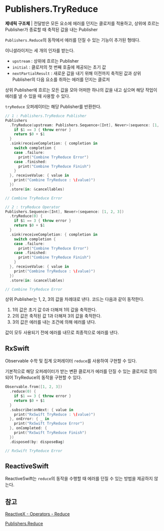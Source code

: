 # Publishers.TryReduce

**제네릭 구조체** | 전달받은 모든 요소에 에러를 던지는 클로저를 적용하고, 상위에 흐르는 Publisher가 종료할 때 축적된 값을 내는 Publisher

`Publishers.Reduce`의 동작에서 에러를 던질 수 있는 기능이 추가된 형태다.

이니셜라이저는 세 개의 인자를 받는다.

- `upstream` : 상위에 흐르는 Publisher
- `initial` : 클로저의 첫 번째 호출에 제공되는 초기 값
- `nextPartialResult` : 새로운 값을 내기 위해 이전까지 축적된 값과 상위 Publisher의 다음 요소를 취하는 에러를 던지는 클로저

상위 Publisher에 흐르는 모든 값을 모아 어떠한 하나의 값을 내고 싶으며 해당 작업이 에러를 낼 수 있을 때 사용할 수 있다.

`tryReduce` 오퍼레이터는 해당 Publisher를 반환한다.

```swift
// 1 : Publishers.TryReduce Publisher
Publishers
  .TryReduce(upstream: Publishers.Sequence<[Int], Never>(sequence: [1, 2, 3]), initial: 0) {
    if $1 == 3 { throw error }
    return $0 + $1
  }
  .sink(receiveCompletion: { completion in
    switch completion {
    case .failure:
      print("Combine TryReduce Error")
    case .finished:
      print("Combine TryReduce Finish")
    }
  }, receiveValue: { value in
    print("Combine TryReduce : \(value)")
  })
  .store(in: &cancellables)

// Combine TryReduce Error

// 2 : tryReduce Operator
Publishers.Sequence<[Int], Never>(sequence: [1, 2, 3])
  .tryReduce(0) {
    if $1 == 3 { throw error }
    return $0 + $1
  }
  .sink(receiveCompletion: { completion in
    switch completion {
    case .failure:
      print("Combine TryReduce Error")
    case .finished:
      print("Combine TryReduce Finish")
    }
  }, receiveValue: { value in
    print("Combine TryReduce : \(value)")
  })
  .store(in: &cancellables)

// Combine TryReduce Error
```

상위 Publisher는 1, 2, 3의 값을 차례대로 낸다. 코드는 다음과 같이 동작한다.

1. 1의 값은 초기 값 0과 더해져 1의 값을 축적한다.
2. 2의 값은 축적된 값 1과 더해져 3의 값을 축적한다.
3. 3의 값은 에러를 내는 조건에 의해 에러를 낸다.

값이 모두 사용되기 전에 에러를 내므로 최종적으로 에러를 낸다.

## RxSwift

Observable 수학 및 집계 오퍼레이터 `reduce`를 사용하여 구현할 수 있다.

기본적으로 해당 오퍼레이터가 받는 변환 클로저가 에러를 던질 수 있는 클로저로 정의되어 TryReduce의 동작을 구현할 수 있다.

```swift
Observable.from([1, 2, 3])
  .reduce(0) {
    if $1 == 3 { throw error }
    return $0 + $1
  }
  .subscribe(onNext: { value in
    print("RxSwift TryReduce : \(value)")
  }, onError: { _ in
    print("RxSwift TryReduce Error")
  }, onCompleted: {
    print("RxSwift TryReduce Finish")
  })
  .disposed(by: disposeBag)

// RxSwift TryReduce Error
```

## ReactiveSwift

ReactiveSwift는 `reduce`의 동작을 수행할 때 에러를 던질 수 있는 방법을 제공하지 않는다.

## 참고

[ReactiveX - Operators - Reduce](http://reactivex.io/documentation/operators/reduce.html)

[Publishers.Reduce](./Reduce.md)